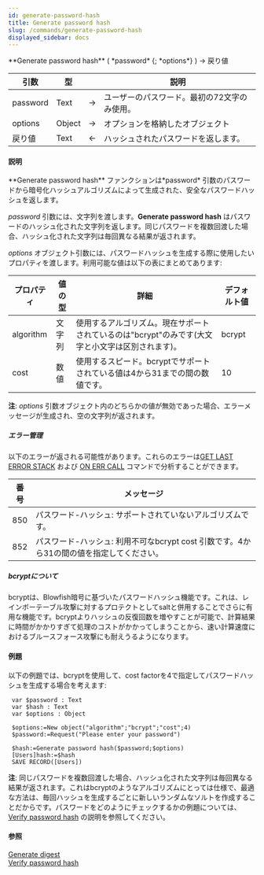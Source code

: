 ```yaml
---
id: generate-password-hash
title: Generate password hash
slug: /commands/generate-password-hash
displayed_sidebar: docs
---
```


<!--REF #_command_.Generate password hash.Syntax-->**Generate password hash** ( *password* {; *options*} ) -> 戻り値<!-- END REF-->
<!--REF #_command_.Generate password hash.Params-->
| 引数 | 型 |  | 説明 |
| --- | --- | --- | --- |
| password | Text | &srarr; | ユーザーのパスワード。最初の72文字のみ使用。 |
| options | Object | &srarr; | オプションを格納したオブジェクト |
| 戻り値 | Text | &larr; | ハッシュされたパスワードを返します。 |

<!-- END REF-->

#### 説明 

<!--REF #_command_.Generate password hash.Summary-->**Generate password hash** ファンクションは*password* 引数のパスワードから暗号化ハッシュアルゴリズムによって生成された、安全なパスワードハッシュを返します。<!-- END REF-->

*password* 引数には、文字列を渡します。**Generate password hash** はパスワードのハッシュ化された文字列を返します。同じパスワードを複数回渡した場合、ハッシュ化された文字列は毎回異なる結果が返されます。

*options* オブジェクト引数には、パスワードハッシュを生成する際に使用したいプロパティを渡します。利用可能な値は以下の表にまとめてあります:   

| **プロパティ** | **値の型** | **詳細**                                                | **デフォルト値** |
| --------- | ------- | ----------------------------------------------------- | ---------- |
| algorithm | 文字列     | 使用するアルゴリズム。現在サポートされているのは"bcrypt"のみです(大文字と小文字は区別されます)。 | bcrypt     |
| cost      | 数値      | 使用するスピード。bcryptでサポートされている値は4から31までの間の数値です。            | 10         |

**注**: *options* 引数オブジェクト内のどちらかの値が無効であった場合、エラーメッセージが生成され、空の文字列が返されます。

##### エラー管理 

以下のエラーが返される可能性があります。これらのエラーは[GET LAST ERROR STACK](get-last-error-stack.md) および [ON ERR CALL](on-err-call.md) コマンドで分析することができます。  

| **番号** | **メッセージ**                                             |
| ------ | ----------------------------------------------------- |
| 850    | パスワード-ハッシュ: サポートされていないアルゴリズムです。                       |
| 852    | パスワード-ハッシュ: 利用不可なbcrypt cost 引数です。4から31の間の値を指定してください。 |

##### bcryptについて 

bcryptは、Blowfish暗号に基づいたパスワードハッシュ機能です。これは、レインボーテーブル攻撃に対するプロテクトとしてsaltと併用することでさらに有用な機能です。bcryptよりハッシュの反復回数を増やすことが可能で、計算結果に時間がかかりすぎて処理のコストがかかってしまうことから、速い計算速度におけるブルースフォース攻撃にも耐えうるようになります。

#### 例題 

以下の例題では、bcryptを使用して、cost factorを4で指定してパスワードハッシュを生成する場合を考えます:

```4d
 var $password : Text
 var $hash : Text
 var $options : Object
 
 $options:=New object("algorithm";"bcrypt";"cost";4)
 $password:=Request("Please enter your password")
 
 $hash:=Generate password hash($password;$options)
 [Users]hash:=$hash
 SAVE RECORD([Users])
```

**注**: 同じパスワードを複数回渡した場合、ハッシュ化された文字列は毎回異なる結果が返されます。これはbcryptのようなアルゴリズムにとっては仕様で、最適な方法は、毎回ハッシュを生成するごとに新しいランダムなソルトを作成することだからです。パスワードをどのようにチェックするかの例題については、[Verify password hash](verify-password-hash.md) の説明を参照してください。

#### 参照 

  
[Generate digest](generate-digest.md)  
[Verify password hash](verify-password-hash.md)  